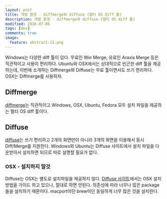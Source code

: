 ```yaml
---
layout: post
title: 개발 환경 - diffmerge와 diffuse (멀티 OS diff 툴)
description: 개발 환경 - diffmerge와 diffuse (멀티 OS diff 툴)
modified: 2016-07-05
tags: [dev]
comments: true
image:
  feature: abstract-11.png
---
```

Windows는 다양한 diff 툴이 있다. 무료인 Win Merge, 유료인 Araxis Merge 등은 직관적이고 사용이 편리하다. 
Ubuntu와 OSX에서는 상대적으로 빈곤한 diff 툴을 제공하는데, 이번에 소개하는 Diffmerge와 Diffuse는 무료 툴이면서도 쓰기 편리하다. OSX는 Diffmerge를 사용하자. 

## Diffmerge

[diffmerge](http://www.sourcegear.com/diffmerge/downloads.php)는 직관적이고 Windows, OSX, Ubuntu, Fedora 모두 설치 파일을 제공하는 멀티 OS diff 툴이다. 

## Diffuse

[diffuse](http://diffuse.sourceforge.net/download.html)는 쓰기 편리하고 2개의 화면만이 아니라 3개의 화면을 이용해서 동시 Diff/Merge를 지원한다. Windows와 Ubuntu는 Diffuse 사이트에서 설치 파일을 다운받아서 설치하면 되므로 따로 설명할 필요가 없다.  

### OSX - 설치하지 말것 

Diffuse는 OSX는 별도로 설치파일을 제공하지 않다. [Diffuse 사이트](http://diffuse.sourceforge.net/download.html)에서는 OSX 설치방법을 가이드 하고 있으나, 절대로 하면 안된다. 
의존성에 따라 너무나 많은 package들을 설치하기 때문이다. macport이던 brew이던 동일하게 너무 많은 것을 설치한다. 
